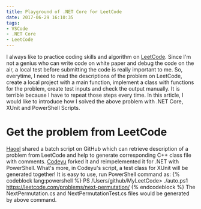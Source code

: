 ```yaml
---
title: Playground of .NET Core for LeetCode
date: 2017-06-29 16:10:35
tags:
- VSCode
- .NET Core
- LeetCode
---
```

I always like to practice coding skills and algorithm on [LeetCode](leetcode.com). Since I'm not a genius who can write code on white paper and debug the code on the air, a local test before submitting the code is really important to me. So, everytime, I need to read the descriptions of the problem on LeetCode, create a local project with a main function, implement a class with functions for the problem, create test inputs and check the output manually. It is terrible because I have to repeat those steps every time. In this article, I would like to introduce how I solved the above problem with .NET Core, XUnit and PowerShell Scripts.
<!-- more -->
# Get the problem from LeetCode
[Haoel](https://github.com/haoel/leetcode) shared a batch script on GitHub which can retrieve description of a problem from LeetCode and help to generate corresponding C++ class file with comments. [Codeyu](https://github.com/codeyu/LeetCode/tree/master/Scripts) forked it and reimpelemented it for .NET with PowerShell. What's more, in Codeyu's script, a test class for XUnit will be generated together! It is easy to use, run PowerShell command as:
{% codeblock lang:powershell %}
PS /Users/github/MyLeetCode> ./auto.ps1 https://leetcode.com/problems/next-permutation/
{% endcodeblock %}
The NextPermutation.cs and NextPermutationTest.cs files would be generated by above command.



